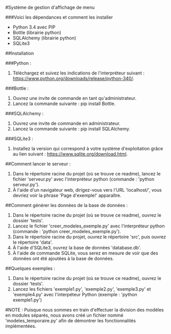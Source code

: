 
#Système de gestion d'affichage de menu



###Voici les dépendances et comment les installer

- Python 3.4 avec PIP
- Bottle (librairie python)
- SQLAlchemy (librairie python)
- SQLite3

##Installation

###Python : 
1. Téléchargez et suivez les indications de l'interpréteur suivant : 
https://www.python.org/downloads/release/python-340/.

###Bottle :
1. Ouvrez une invite de commande en tant qu'administrateur.
2. Lancez la commande suivante : pip install Bottle.

###SQLAlchemy :
1. Ouvrez une invite de commande en administrateur.
2. Lancez la commande suivante : pip install SQLAlchemy.

###SQLite3 :
1. Installez la version qui correspond à votre système d'exploitation grâce au lien suivant : https://www.sqlite.org/download.html.

##Comment lancer le serveur :

1. Dans le répertoire racine du projet (où se trouve ce readme), lancez le fichier 'serveur.py' avec l'interpréteur python (commande : 'python serveur.py').
3. À l'aide d'un navigateur web, dirigez-vous vers l'URL 'localhost/', vous devriez voir la phrase 'Page d'exemple!' apparaître.

##Comment générer les données de la base de données :

1. Dans le répertoire racine du projet (où se trouve ce readme), ouvrez le dossier 'tests'.
2. Lancez le fichier 'creer_modeles_exemple.py' avec l'interpréteur python (commande : 'python creer_modeles_exemple.py').
3. Dans le répertoire racine du projet, ouvrez le répertoire 'src', puis ouvrez le répertoire 'data'.
4. À l'aide d'SQLite3, ouvrez la base de données 'database.db'.
5. À l'aide de commande SQLite, vous serez en mesure de voir que des données ont été ajoutées à la base de données.

##Quelques exemples : 
1. Dans le répertoire racine du projet (où se trouve ce readme), ouvrez le dossier 'tests'.
2. Lancez les fichiers 'exemple1.py', 'exemple2.py', 'exemple3.py' et 'exemple4.py' avec l'interpéteur Python (exemple : 'python exemple1.py')

#NOTE : 
Puisque nous sommes en train d'effectuer la division des modèles en modules séparés, nous avons créé un fichier nommé 'modeles_temporaire.py' afin de démontrer les fonctionnalités implémentées.